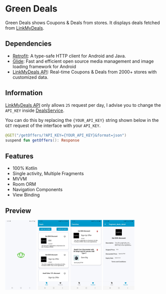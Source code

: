 # Green Deals

Green Deals shows Coupons & Deals from stores. It displays deals fetched from [LinkMyDeals](https://linkmydeals.com/).

## Dependencies

- [Retrofit](https://github.com/square/retrofit): A type-safe HTTP client for Android and Java.
- [Glide](https://github.com/bumptech/glide): Fast and efficient open source media management and image loading framework for Android
- [LinkMyDeals API](https://linkmydeals.com/): Real-time Coupons & Deals from 2000+ stores with customized data.

## Information

[LinkMyDeals API](https://linkmydeals.com/) only allows `25` request per day, I advise you to change the `API_KEY`
inside [DealsService](app/src/main/java/com/kidusmichaelworku/discountdealslist/services/DealsService.kt).

You can do this by replacing the `{YOUR_API_KEY}` string shown below in the `GET` request of the interface with your `API_KEY`.

```kotlin
@GET("/getOffers/?API_KEY={YOUR_API_KEY}&format=json")
suspend fun getOffers(): Response
```

## Features

- 100% Kotlin
- Single activity, Multiple Fragments
- MVVM
- Room ORM
- Navigation Components
- View Binding

## Preview

<p float="left">
  <img src="/images/SplashScreen.jpg" width="100" />
  <img src="/images/DealsPage.jpg" width="100" />
  <img src="/images/FavoritesPage.jpg" width="100" />
  <img src="/images/DetailsPage.jpg" width="100" />
</p>